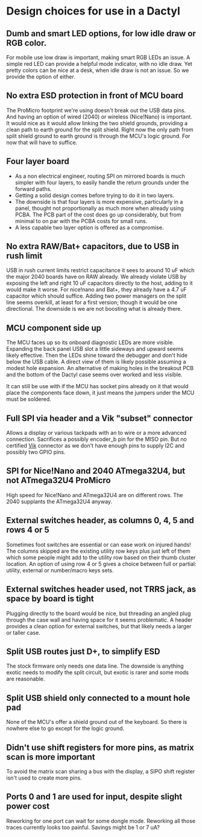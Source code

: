 # Design choices for use in a Dactyl

## Dumb and smart LED options, for low idle draw or RGB color.

For mobile use low draw is important, making smart RGB LEDs an issue.
A simple red LED can provide a helpful mode indicator, with no idle draw.
Yet pretty colors can be nice at a desk, when idle draw is not an issue.
So we provide the option of either.

## No extra ESD protection in front of MCU board

The ProMicro footprint we're using doesn't break out the USB data pins.
And having an option of wired (2040) or wireless (Nice!Nano) is important.
It would nice as it would allow linking the two shield grounds,
  providing a clean path to earth ground for the split shield.
Right now the only path from split shield ground to earth ground is through
  the MCU's logic ground.
For now that will have to suffice.

## Four layer board

- As a non electrical engineer, routing SPI on mirrored boards
  is much simpler with four layers,
  to easily handle the return grounds under the forward paths.
- Getting a solid design comes before trying to do it in two layers.
- The downside is that four layers is more expensive, particularly in a panel,
  thought not proportionally as much more when already using PCBA.
  The PCB part of the cost does go up considerably,
  but from minimal to on par with the PCBA costs for small runs.
- A less capable two layer option is offered as a compromise.

## No extra RAW/Bat+ capacitors, due to USB in rush limit

USB in rush current limits restrict capacitance it sees to around 10 uF
  which the major 2040 boards have on RAW already.
We already violate USB by exposing the left and right 10 uF capacitors
  directly to the host, adding to it would make it worse.
For nice!nano and Bat+, they already have a 4.7 uF capacitor
  which should suffice.
Adding two power managers on the split line seems overkill,
  at least for a first version;
  though it would be one directional.
The downside is we are not boosting what is already there.

## MCU component side up

The MCU faces up so its onboard diagnostic LEDs are more visible.
Expanding the back panel USB slot a little sideways and upward seems likely effective.
Then the LEDs shine toward the debugger and don't hide below the USB cable.
A direct view of them is likely possible assuming a modest hole expansion.
An alternative of making holes in the breakout PCB and the bottom of the Dactyl case
  seems over worked and less visible.

It can still be use with if the MCU has socket pins already on it that would
  place the components face down,
  it just means the jumpers under the MCU must be soldered.

## Full SPI via header and a Vik "subset" connector

Allows a display or various tackpads with an to wire or a more advanced connection.
Sacrifices a possibly encoder_b pin for the MISO pin.
But no certified [Vik](https://github.com/sadekbaroudi/vik/tree/master)
  connector as we don't have enough pins to supply I2C and possibly two GPIO pins.

## SPI for Nice!Nano and 2040 ATmega32U4, but not ATmega32U4 ProMicro

High speed for Nice!Nano and ATmega32U4 are on different rows.
The 2040 supplants the ATmega32U4 anyway.

## External switches header, as columns 0, 4, 5 and rows 4 or 5

Sometimes foot switches are essential or can ease work on injured hands!
The columns skipped are the existing utility row keys plus just left of them
  which some people might add to the utility row based on their thumb cluster location.
An option of using row 4 or 5 gives a choice between full or partial:
  utility, external or number/macro keys sets.

## External switches header used, not TRRS jack, as space by board is tight

Plugging directly to the board would be nice, but threading an angled
  plug through the case wall and having space for it seems problematic.
A header provides a clean option for external switches,
  but that likely needs a larger or taller case.

## Split USB routes just D+, to simplify ESD

The stock firmware only needs one data line.
The downside is anything exotic needs to modify the split circuit,
  but exotic is rarer and some mods are reasonable.

## Split USB shield only connected to a mount hole pad

None of the MCU's offer a shield ground out of the keyboard.
So there is nowhere else to go except for the logic ground.

## Didn't use shift registers for more pins, as matrix scan is more important

To avoid the matrix scan sharing a bus with the display,
a SIPO shift register isn't used to create more pins.

## Ports 0 and 1 are used for input, despite slight power cost

Reworking for one port can wait for some dongle mode.
Reworking all those traces currently looks too painful.
Savings might be 1 or 7 uA?
